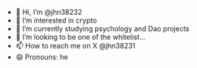 - 👋 Hi, I’m @jhn38232
- 👀 I’m interested in crypto
- 🌱 I’m currently studying psychology and Dao projects
- 💞️ I’m looking to be one of the whitelist...
- 📫 How to reach me on X @jhn38231
- 😄 Pronouns: he

<!---
jhn38232/jhn38232 is a ✨ special ✨ repository because its `README.md` (this file) appears on your GitHub profile.
You can click the Preview link to take a look at your changes.
--->
